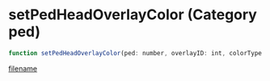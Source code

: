 # setPedHeadOverlayColor (Category ped)

```js
function setPedHeadOverlayColor(ped: number, overlayID: int, colorType: int, colorID: int, secondColorID: int): void
```

[filename](setPedHeadOverlayColor_m.md ':include')